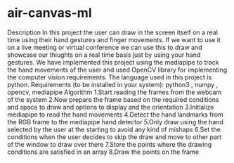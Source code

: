 # air-canvas-ml
Description
In this project the user can draw in the screen itself on a real time using their hand gestures and finger movements. If we want to use it on a live meeting or virtual conference we can use this to draw and showcase our thiughts on a real time basis just by using your hand gestures. We have implemented this project using the mediapipe to track the hand movements of the user and used OpenCV library for implementing the computer vision requirements. The language used in this project is python.
Requirements (to be installed in your system):
python3 , numpy , opencv, mediapipe
Algorithm
1.Start reading the frames from the webcam of the system
2.Now prepare the frame based on the required conditions and space to draw and options to display and the orientation
3.Initialize mediapipe to read the hand movements
4.Detect the hand landmarks from the RGB frame to the mediapipe hand detector
5.Only draw using the hand selected by the user at the starting to avoid any kind of mishaps
6.Set the conditions when the user decides to skip the draw and move to other part of the window to draw over there
7.Store the points where the drawing conditions are satisfied in an array
8.Draw the points on the frame
